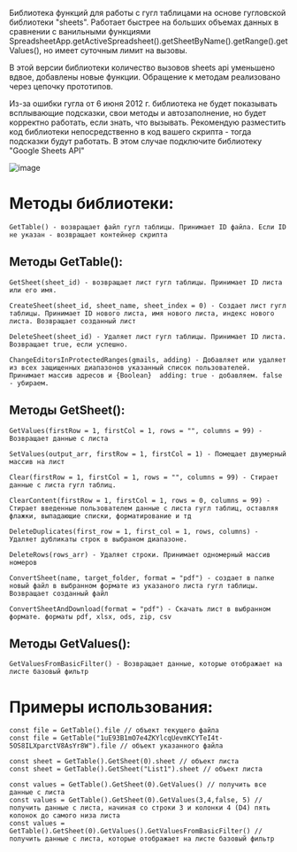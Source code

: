 Библиотека функций для работы с гугл таблицами на основе гугловской библиотеки "sheets". 
Работает быстрее на больших объемах данных в сравнении с ванильными функциями SpreadsheetApp.getActiveSpreadsheet().getSheetByName().getRange().getValues(), но имеет суточным лимит на вызовы.

В этой версии библиотеки количество вызовов sheets api уменьшено вдвое, добавлены новые функции. Обращение к методам реализовано через цепочку прототипов.

Из-за ошибки гугла от 6 июня 2012 г. библиотека не будет показывать всплывающие подсказки, свои методы и автозаполнение, но будет корректно работать, если знать, что вызывать.
Рекомендую разместить код библиотеки непосредственно в код вашего скрипта - тогда подсказки будут работать. В этом случае подключите библиотеку "Google Sheets API"

![image](https://github.com/os80/SheetAPI2/assets/14273037/49852cb2-aad1-4514-a5c8-d339b263c91a)


# Методы библиотеки:

```
GetTable() - возвращает файл гугл таблицы. Принимает ID файла. Если ID не указан - возвращает контейнер скрипта
```

## Методы GetTable():

```
GetSheet(sheet_id) - возвращает лист гугл таблицы. Принимает ID листа или его имя.

CreateSheet(sheet_id, sheet_name, sheet_index = 0) - Создает лист гугл таблицы. Принимает ID нового листа, имя нового листа, индекс нового листа. Возвращает созданный лист

DeleteSheet(sheet_id) - Удаляет лист гугл таблицы. Принимает ID листа. Возвращает true, если успешно.

ChangeEditorsInProtectedRanges(gmails, adding) - Добавляет или удаляет из всех защищенных диапазонов указанный список пользователей. Принимает массив адресов и {Boolean}  adding: true - добавляем. false - убираем.
```


## Методы GetSheet():

```
GetValues(firstRow = 1, firstCol = 1, rows = "", columns = 99) - Возвращает данные с листа

SetValues(output_arr, firstRow = 1, firstCol = 1) - Помещает двумерный массив на лист

Clear(firstRow = 1, firstCol = 1, rows = "", columns = 99) - Стирает данные с листа гугл таблиц.

ClearContent(firstRow = 1, firstCol = 1, rows = 0, columns = 99) - Стирает введенные пользователем данные с листа гугл таблиц, оставляя флажки, выпадающие списки, форматирование и тд

DeleteDuplicates(first_row = 1, first_col = 1, rows, columns) - Удаляет дубликаты строк в выбраном диапазоне.

DeleteRows(rows_arr) - Удаляет строки. Принимает одномерный массив номеров

ConvertSheet(name, target_folder, format = "pdf") - создает в папке новый файл в выбранном формате из указаного листа гугл таблицы. Возвращает созданный файл

ConvertSheetAndDownload(format = "pdf") - Скачать лист в выбранном формате. форматы pdf, xlsx, ods, zip, csv
```

## Методы GetValues():

`
GetValuesFromBasicFilter() - Возвращает данные, которые отображает на листе базовый фильтр
`

# Примеры использования:

```
const file = GetTable().file // объект текущего файла
const file = GetTable("1uE93B1mO7e4ZKYlcqUevmKCYTeI4t-5OS8ILXparctV8AsYr8W").file // объект указанного файла

const sheet = GetTable().GetSheet(0).sheet // объект листа
const sheet = GetTable().GetSheet("List1").sheet // объект листа

const values = GetTable().GetSheet(0).GetValues() // получить все данные с листа
const values = GetTable().GetSheet(0).GetValues(3,4,false, 5) // получить данные с листа, начиная со строки 3 и колонки 4 (D4) пять колонок до самого низа листа
const values = GetTable().GetSheet(0).GetValues().GetValuesFromBasicFilter() // получить данные с листа, которые отображает на листе базовый фильтр
```
